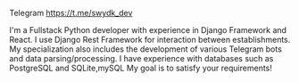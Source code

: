 

Telegram
https://t.me/swydk_dev




I'm a Fullstack Python developer with experience in Django Framework and React. 
I use Django Rest Framework for interaction between establishments.
My specialization also includes the development of various Telegram bots and data parsing/processing.
I have experience with databases such as PostgreSQL and SQLite,mySQL
My goal is to satisfy your requirements!
